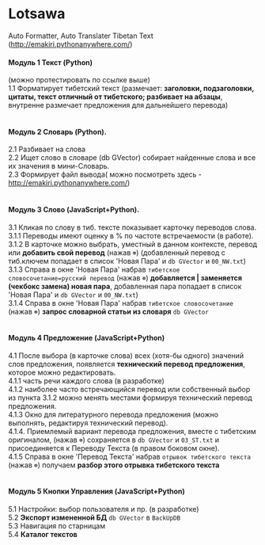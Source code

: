 # Lotsawa
Auto Formatter, Auto Translater Tibetan Text (http://emakiri.pythonanywhere.com/)
<br/>
#### Модуль 1 Текст (Python)
(можно протестировать по ссылке выше)<br/>
1.1 Форматирует тибетский текст (размечает: **заголовки, подзаголовки, цитаты, текст отличный от тибетского; 
  разбивает на абзацы**, внутренне размечает предложения для дальнейшего перевода)<br/>
<br/>
#### Модуль 2 Словарь (Python). 
2.1 Разбивает на слова<br/>
2.2 Ищет слово в словаре (db GVector) собирает найденные слова и все их значения в мини-Словарь.<br/>
2.3 Формирует файл вывода( можно посмотреть здесь - http://emakiri.pythonanywhere.com/)<br/>
<br/>
#### Модуль 3 Слово (JavaScript+Python). 
3.1 Кликая по слову в тиб. тексте показывает карточку переводов слова.<br/>
3.1.1 Переводы имеют оценку в % по частоте встречаемости (в работе).<br/>
3.1.2 В карточке можно выбрать, уместный в данном контексте, перевод или **добавить свой перевод** (нажав `☸`) (добавленный перевод с тиб.ключем попадает в список 'Новая Пара' и `db GVector` и `00_NW.txt`)<br/>
3.1.3 Справа в окне 'Новая Пара' набрав `тибетское словосочетание=русский перевод` (нажав `☸`) **добавляется | заменяется (чекбокс замена) новая пара**, добавленная пара попадает в список 'Новая Пара' и `db GVector` и `00_NW.txt`)<br/>
3.1.4 Справа в окне 'Новая Пара' набрав `тибетское словосочетание` (нажав `☸`) **запрос словарной статьи из словаря** `db GVector`<br/>
<br/>
#### Модуль 4 Предложение (JavaScript+Python) 
4.1 После выбора (в карточке слова) всех (хотя-бы одного) значений слов предложения, появляется **технический перевод предложения**, которое можно редактировать.<br/>
4.1.1 часть речи каждого слова (в разработке) <br/>
4.1.2 наиболее часто встречающийся перевод или собственный выбор из пункта 3.1.2 можно менять местами формируя технический перевод предложения. <br/>
4.1.3 Окно для литературного перевода предложения (можно выполнять, редактируя технический перевод).<br/>
4.1.4. Приемлемый вариант перевода предложения, вместе с тибетским оригиналом, (нажав `☸`) сохраняется в `db GVector` и `03_ST.txt` и присоединяется к Переводу Текста (в правом боковом окне).<br/>
4.1.5 Справа в окне 'Перевод Текста' набрав `отрывок тибетского текста` (нажав `☸`) получаем **разбор этого отрывка тибетского текста**<br/>
<br/>
#### Модуль 5 Кнопки Управления (JavaScript+Python)
5.1 Настройки: выбор пользователя и пр. (в разработке) <br/>
5.2 **Экспорт измененной БД** `db GVector` в `BackUpDB`<br/>
5.3 Навигация по старницам <br/>
5.4 **Каталог текстов** <br/>
